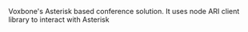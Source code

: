 Voxbone's Asterisk based conference solution.
It uses node ARI client library to interact with Asterisk
